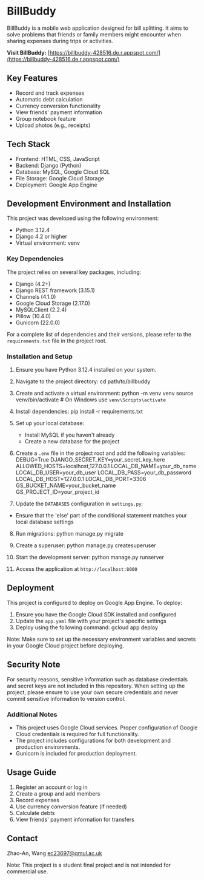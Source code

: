 # BillBuddy

BillBuddy is a mobile web application designed for bill splitting. It aims to solve problems that friends or family members might encounter when sharing expenses during trips or activities.

**Visit BillBuddy:** [https://billbuddy-428516.de.r.appspot.com/](https://billbuddy-428516.de.r.appspot.com/)


## Key Features

- Record and track expenses
- Automatic debt calculation
- Currency conversion functionality
- View friends' payment information
- Group notebook feature
- Upload photos (e.g., receipts)

## Tech Stack

- Frontend: HTML, CSS, JavaScript
- Backend: Django (Python)
- Database: MySQL, Google Cloud SQL
- File Storage: Google Cloud Storage
- Deployment: Google App Engine


## Development Environment and Installation

This project was developed using the following environment:

- Python 3.12.4
- Django 4.2 or higher
- Virtual environment: venv

### Key Dependencies

The project relies on several key packages, including:

- Django (4.2+)
- Django REST framework (3.15.1)
- Channels (4.1.0)
- Google Cloud Storage (2.17.0)
- MySQLClient (2.2.4)
- Pillow (10.4.0)
- Gunicorn (22.0.0)

For a complete list of dependencies and their versions, please refer to the `requirements.txt` file in the project root.

### Installation and Setup

1. Ensure you have Python 3.12.4 installed on your system.

2. Navigate to the project directory:
    cd path/to/billbuddy

3. Create and activate a virtual environment:
    python -m venv venv
    source venv/bin/activate  # On Windows use `venv\Scripts\activate`

4. Install dependencies:
    pip install -r requirements.txt

5. Set up your local database:
    - Install MySQL if you haven't already
    - Create a new database for the project

6. Create a `.env` file in the project root and add the following variables:
    DEBUG=True
    DJANGO_SECRET_KEY=your_secret_key_here
    ALLOWED_HOSTS=localhost,127.0.0.1
    LOCAL_DB_NAME=your_db_name
    LOCAL_DB_USER=your_db_user
    LOCAL_DB_PASS=your_db_password
    LOCAL_DB_HOST=127.0.0.1
    LOCAL_DB_PORT=3306
    GS_BUCKET_NAME=your_bucket_name
    GS_PROJECT_ID=your_project_id

7. Update the `DATABASES` configuration in `settings.py`:
- Ensure that the 'else' part of the conditional statement matches your local database settings


8. Run migrations:
    python manage.py migrate

9. Create a superuser:
    python manage.py createsuperuser

10. Start the development server:
    python manage.py runserver

11. Access the application at `http://localhost:8000`

## Deployment

This project is configured to deploy on Google App Engine. To deploy:

1. Ensure you have the Google Cloud SDK installed and configured
2. Update the `app.yaml` file with your project's specific settings
3. Deploy using the following command:
    gcloud app deploy

Note: Make sure to set up the necessary environment variables and secrets in your Google Cloud project before deploying.

## Security Note

For security reasons, sensitive information such as database credentials and secret keys are not included in this repository. When setting up the project, please ensure to use your own secure credentials and never commit sensitive information to version control.

### Additional Notes

- This project uses Google Cloud services. Proper configuration of Google Cloud credentials is required for full functionality.
- The project includes configurations for both development and production environments.
- Gunicorn is included for production deployment.


## Usage Guide

1. Register an account or log in
2. Create a group and add members
3. Record expenses
4. Use currency conversion feature (if needed)
5. Calculate debts
6. View friends' payment information for transfers


## Contact

Zhao-An, Wang
ec23697@qmul.ac.uk

Note: This project is a student final project and is not intended for commercial use.